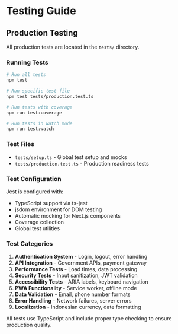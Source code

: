 # Testing Guide

## Production Testing

All production tests are located in the `tests/` directory.

### Running Tests

```bash
# Run all tests
npm test

# Run specific test file
npm test tests/production.test.ts

# Run tests with coverage
npm run test:coverage

# Run tests in watch mode
npm run test:watch
```

### Test Files

- `tests/setup.ts` - Global test setup and mocks
- `tests/production.test.ts` - Production readiness tests

### Test Configuration

Jest is configured with:
- TypeScript support via ts-jest
- jsdom environment for DOM testing
- Automatic mocking for Next.js components
- Coverage collection
- Global test utilities

### Test Categories

1. **Authentication System** - Login, logout, error handling
2. **API Integration** - Government APIs, payment gateway
3. **Performance Tests** - Load times, data processing
4. **Security Tests** - Input sanitization, JWT validation
5. **Accessibility Tests** - ARIA labels, keyboard navigation
6. **PWA Functionality** - Service worker, offline mode
7. **Data Validation** - Email, phone number formats
8. **Error Handling** - Network failures, server errors
9. **Localization** - Indonesian currency, date formatting

All tests use TypeScript and include proper type checking to ensure production quality.
